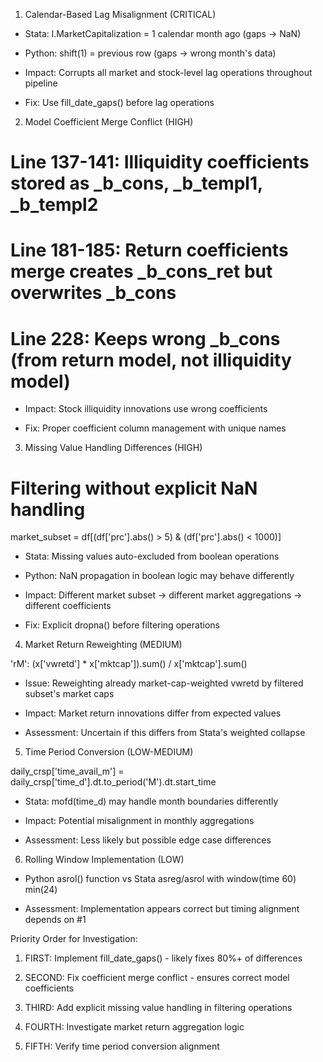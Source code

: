 1. Calendar-Based Lag Misalignment (CRITICAL)



- Stata: l.MarketCapitalization = 1 calendar month ago (gaps → NaN)

- Python: shift(1) = previous row (gaps → wrong month's data)

- Impact: Corrupts all market and stock-level lag operations throughout pipeline

- Fix: Use fill_date_gaps() before lag operations



2. Model Coefficient Merge Conflict (HIGH)



# Line 137-141: Illiquidity coefficients stored as _b_cons, _b_templ1, _b_templ2

# Line 181-185: Return coefficients merge creates _b_cons_ret but overwrites _b_cons

# Line 228: Keeps wrong _b_cons (from return model, not illiquidity model)

- Impact: Stock illiquidity innovations use wrong coefficients

- Fix: Proper coefficient column management with unique names



3. Missing Value Handling Differences (HIGH)



# Filtering without explicit NaN handling

market_subset = df[(df['prc'].abs() > 5) & (df['prc'].abs() < 1000)]

- Stata: Missing values auto-excluded from boolean operations

- Python: NaN propagation in boolean logic may behave differently

- Impact: Different market subset → different market aggregations → different coefficients

- Fix: Explicit dropna() before filtering operations



4. Market Return Reweighting (MEDIUM)



'rM': (x['vwretd'] * x['mktcap']).sum() / x['mktcap'].sum()

- Issue: Reweighting already market-cap-weighted vwretd by filtered subset's market caps

- Impact: Market return innovations differ from expected values

- Assessment: Uncertain if this differs from Stata's weighted collapse



5. Time Period Conversion (LOW-MEDIUM)



daily_crsp['time_avail_m'] = daily_crsp['time_d'].dt.to_period('M').dt.start_time

- Stata: mofd(time_d) may handle month boundaries differently

- Impact: Potential misalignment in monthly aggregations

- Assessment: Less likely but possible edge case differences



6. Rolling Window Implementation (LOW)



- Python asrol() function vs Stata asreg/asrol with window(time 60) min(24)

- Assessment: Implementation appears correct but timing alignment depends on #1



Priority Order for Investigation:



1. FIRST: Implement fill_date_gaps() - likely fixes 80%+ of differences

2. SECOND: Fix coefficient merge conflict - ensures correct model coefficients

3. THIRD: Add explicit missing value handling in filtering operations

4. FOURTH: Investigate market return aggregation logic

5. FIFTH: Verify time period conversion alignment